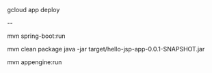 gcloud app deploy


--


mvn spring-boot:run


mvn clean package
java -jar target/hello-jsp-app-0.0.1-SNAPSHOT.jar


mvn appengine:run
